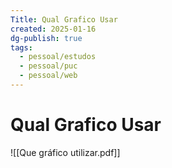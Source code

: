 ```yaml
---
Title: Qual Grafico Usar
created: 2025-01-16
dg-publish: true
tags:
  - pessoal/estudos
  - pessoal/puc
  - pessoal/web
---
```

# Qual Grafico Usar
![[Que gráfico utilizar.pdf]]